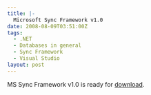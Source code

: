 ```yaml
---
title: |-
  Microsoft Sync Framework v1.0
date: 2008-08-09T03:51:00Z
tags:
  - .NET
  - Databases in general
  - Sync Framework
  - Visual Studio
layout: post
---
```

MS Sync Framework v1.0 is ready for [download][1].

[1]: http://www.microsoft.com/downloads/details.aspx?FamilyID=C88BA2D1-CEF3-4149-B301-9B056E7FB1E6&displaylang=en